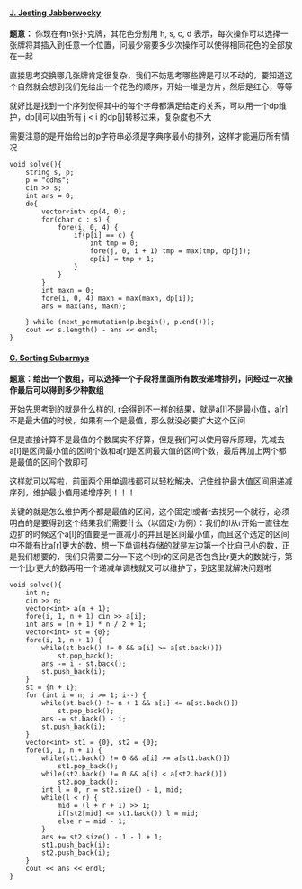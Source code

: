 #### [J. Jesting Jabberwocky](https://codeforces.com/gym/104059/problem/J)

**题意：** 你现在有n张扑克牌，其花色分别用 h, s, c, d 表示，每次操作可以选择一张牌将其插入到任意一个位置，问最少需要多少次操作可以使得相同花色的全部放在一起

直接思考交换哪几张牌肯定很复杂，我们不妨思考哪些牌是可以不动的，要知道这个自然就会想到我们先给出一个花色的顺序，开始一堆是方片，然后是红心，等等

就好比是找到一个序列使得其中的每个字母都满足给定的关系，可以用一个dp维护，dp[i]可以由所有 j < i 的dp[j]转移过来，复杂度也不大

需要注意的是开始给出的p字符串必须是字典序最小的排列，这样才能遍历所有情况

```cpp[]
void solve(){
    string s, p;
    p = "cdhs";
    cin >> s;
    int ans = 0;
    do{
        vector<int> dp(4, 0);
        for(char c : s) {
            fore(i, 0, 4) {
                if(p[i] == c) {
                    int tmp = 0;
                    fore(j, 0, i + 1) tmp = max(tmp, dp[j]);
                    dp[i] = tmp + 1;
                }
            }
        }
        int maxn = 0;
        fore(i, 0, 4) maxn = max(maxn, dp[i]);
        ans = max(ans, maxn);

    } while (next_permutation(p.begin(), p.end()));
    cout << s.length() - ans << endl;
}
```

#### [C. Sorting Subarrays](https://codeforces.com/gym/104182/problem/C)

**题意：给出一个数组，可以选择一个子段将里面所有数按递增排列，问经过一次操作最后可以得到多少种数组**

开始先思考到的就是什么样的l, r会得到不一样的结果，就是a[l]不是最小值，a[r]不是最大值的时候，如果有一个是最值，那么就没必要扩大这个区间

但是直接计算不是最值的个数属实不好算，但是我们可以使用容斥原理，先减去a[l]是区间最小值的区间个数和a[r]是区间最大值的区间个数，最后再加上两个都是最值的区间个数即可

这样就可以写啦，前面两个用单调栈都可以轻松解决，记住维护最大值区间用递减序列，维护最小值用递增序列！！！

关键的就是怎么维护两个都是最值的区间，这个固定l或者r去找另一个就行，必须明白的是要得到这个结果我们需要什么（以固定r为例）：我们的l从r开始一直往左边扩的时候这个a[l]的值要是一直减小的并且是区间最小值，而且这个选定的区间中不能有比a[r]更大的数，想一下单调栈存储的就是左边第一个比自己小的数，正是我们想要的，我们只需要二分一下这个l到r的区间是否包含比r更大的数就行，第一个比r更大的数再用一个递减单调栈就又可以维护了，到这里就解决问题啦

```cpp[]
void solve(){
    int n;
    cin >> n;
    vector<int> a(n + 1);
    fore(i, 1, n + 1) cin >> a[i];
    int ans = (n + 1) * n / 2 + 1;
    vector<int> st = {0};
    fore(i, 1, n + 1) {
        while(st.back() != 0 && a[i] >= a[st.back()])
            st.pop_back();
        ans -= i - st.back();
        st.push_back(i);
    }
    st = {n + 1};
    for (int i = n; i >= 1; i--) {
        while(st.back() != n + 1 && a[i] <= a[st.back()])
            st.pop_back();
        ans -= st.back() - i;
        st.push_back(i);
    }
    vector<int> st1 = {0}, st2 = {0};
    fore(i, 1, n + 1) {
        while(st1.back() != 0 && a[i] >= a[st1.back()])
            st1.pop_back();
        while(st2.back() != 0 && a[i] < a[st2.back()])
            st2.pop_back();
        int l = 0, r = st2.size() - 1, mid;
        while(l < r) {
            mid = (l + r + 1) >> 1;
            if(st2[mid] <= st1.back()) l = mid;
            else r = mid - 1;
        }
        ans += st2.size() - 1 - l + 1;
        st1.push_back(i);
        st2.push_back(i);
    }
    cout << ans << endl;
}
```



















